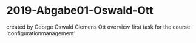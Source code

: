 # 2019-Abgabe01-Oswald-Ott
created by
  George Oswald
  Clemens Ott
overview
  first task for the course 'configurationmanagement'
